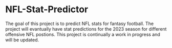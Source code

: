 # NFL-Stat-Predictor

The goal of this project is to predict NFL stats for fantasy football.
The project will evantually have stat predictions for the 2023 season for different offensive NFL postions.
This project is continually a work in progress and will be updated.
